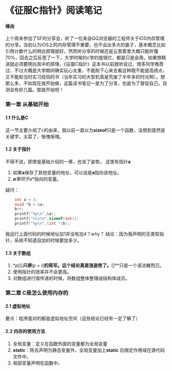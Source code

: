 # 《征服C指针》阅读笔记

#### 缘由
上个周末参加了SF的分享会，听了一位来自QQ浏览器的工程师关于iOS内存管理的分享。当初认为iOS上的内存管理不重要，也不会出多大的篓子，基本概念比如引用计数什么的明白原理就好。然而听分享的时候还是云里雾里大概只能听懂70%，回去之后反思了一下，大学时候的c学的就很烂，都是只是会用，如果想精进就必须要明白其中的原理，《征服C指针》这本书以前就听说过，很多同学推荐过，不过大概是大学期间确实玩心太重，不能耐下心来去看这种既不能提高绩点，又不能和当时实习挂钩的书（当年实习的大型机真是荒废了半年多的时光啊）。想那么多，不如现在就开始做，这篇读书笔记一是为了分享，也是为了督促自己。目测会有好几篇。那就开始吧！

### 第一章 从基础开始
#### 1.1 什么是C
这一节主要介绍了c的由来，我以前一直以为**sizeof**只是一个函数，没想到竟然是关键字。太菜了，惭愧惭愧。
#### 1.2 关于指针
不得不说，即使是基础介绍的一章，也涨了姿势。
这里有指针**a**

1. 如果**a**保存了其他变量的地址，可以说是**a**指向该地址。
2. ***a**等同于**a**指向的变量。

疑问：

```c
    int a = 5;
    void *b = &a;
    b++;
    printf("%p\n",&a);
    printf("%lu\n",sizeof(int));
    printf("%p\n",(int *)b);
```

我运行上面代码的时候地址加1并没有加4？why？
结论：因为我声明的无类型指针，系统不知道自加的时候要加多少。

#### 1.3 关于数组

1. **p[i]**只是***(p + i)**的简写。这个结论真是涨姿势了。**[]**只是一个语法糖而已。
2. 使用指针的效率并不会更高。
3. 对数组进行值传递的时候，将数组整体整理成结构体成员。

### 第二章 C是怎么使用内存的
#### 2.1 虚拟地址
要点：程序面对的都是虚拟地址空间（这些结论已经有一定了解了）

#### 2.2 内存的使用方法

1. 全局变量：定义在函数外面的变量都为全局变量
2. **static**：除去声明为静态变量外，全局变量加上**static** 后限定作用域在源代码文件中。
3. 局部变量声明在函数中。



